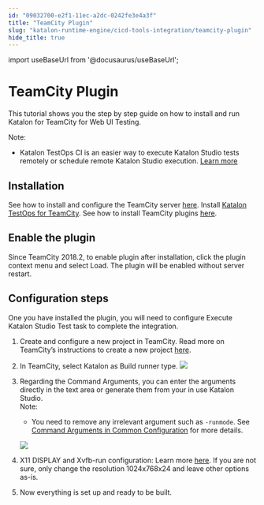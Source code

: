 ```yaml
---
id: "09032700-e2f1-11ec-a2dc-0242fe3e4a3f"
title: "TeamCity Plugin"
slug: "katalon-runtime-engine/cicd-tools-integration/teamcity-plugin"
hide_title: true
---
```

import useBaseUrl from '@docusaurus/useBaseUrl';


# <a id="id" class="anchor_top_offset"/><a id="ariaid-title1" class="anchor_top_offset"/>TeamCity Plugin

<p xmlns="http://www.w3.org/1999/xhtml" className="p">This tutorial shows you the step by step guide on how to install   and run Katalon for TeamCity for Web UI Testing.</p> 
<div xmlns="http://www.w3.org/1999/xhtml" className="note note note_note"><span className="note__title">Note:</span> 
  <ul className="ul"><li className="li"><p className="p">Katalon TestOps CI is an easier way to execute Katalon Studio
        tests remotely or schedule remote Katalon Studio execution. <a className="xref" href="/docs/katalon-testops/test-planning/schedules/schedule-test-runs">Learn
          more</a>
      </p></li></ul>
</div>
    

## <a id="id_1" class="anchor_top_offset"/>Installation

    
      
<p xmlns="http://www.w3.org/1999/xhtml" className="p">See how to install and configure the TeamCity server <a className="xref j-external-link" href="https://www.jetbrains.com/help/teamcity/installing-and-configuring-the-teamcity-server.html" target="_blank">here</a>.   Install <a className="xref j-external-link" href="https://plugins.jetbrains.com/plugin/12653-katalon" target="_blank">Katalon     TestOps for TeamCity</a>. See how to install TeamCity plugins <a className="xref j-external-link" href="https://www.jetbrains.com/help/teamcity/installing-additional-plugins.html" target="_blank">here</a>.</p> 
    
  
    

## <a id="id_2" class="anchor_top_offset"/>Enable the plugin

    
      
<p xmlns="http://www.w3.org/1999/xhtml" className="p">Since TeamCity 2018.2, to enable plugin after installation,   click the plugin context menu and select Load. The plugin will be   enabled without server restart.</p> 
    
  

## <a id="id_3" class="anchor_top_offset"/>Configuration steps

<p xmlns="http://www.w3.org/1999/xhtml" className="p">One you have installed the plugin, you will need to configure Execute Katalon Studio Test task to complete the integration.</p> 
<ol xmlns="http://www.w3.org/1999/xhtml" className="ol"><li className="li">     <p className="p">Create and configure a new project in TeamCity. Read more on TeamCity’s instructions to create a new project <a className="xref j-external-link" href="https://www.jetbrains.com/help/teamcity/configure-and-run-your-first-build.html" target="_blank">here</a>.</p>   </li><li className="li">     <p className="p">In TeamCity, select Katalon as Build runner type. <img className="image" src={useBaseUrl("/f992f950-e64a-11ec-a2dc-0242fe3e4a3f.png")} /></p>   </li><li className="li">     <div className="p">Regarding the Command Arguments, you can enter the arguments directly in the text area or generate them from your in use Katalon Studio.<div className="note note note_note"><span className="note__title">Note:</span>          <ul className="ul"><li className="li"><p className="p">You need to remove any irrelevant argument such as <code className="ph codeph">-runmode</code>. See <a className="xref" href="/docs/katalon-runtime-engine/cicd-tools-integration/common-configuration#id_3">Command Arguments in Common Configuration</a> for more details.</p></li></ul>       </div></div>     <p className="p"> <img className="image" src={useBaseUrl("/fe68eb60-e64a-11ec-a2dc-0242fe3e4a3f.png")} /></p>   </li><li className="li">     <p className="p">X11 DISPLAY and Xvfb-run configuration: Learn more <a className="xref j-external-link" href="http://manpages.ubuntu.com/manpages/xenial/man1/xvfb-run.1.html" target="_blank">here</a>. If you are not sure, only change the resolution 1024x768x24 and leave other options as-is.</p>   </li><li className="li">     <p className="p">Now everything is set up and ready to be built.</p>   </li></ol> 
